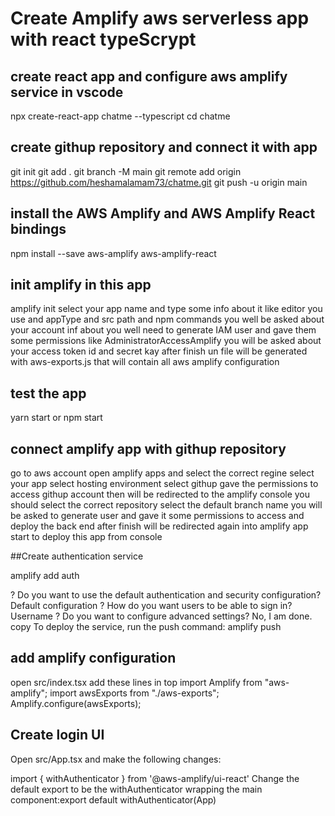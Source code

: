 # Create Amplify aws serverless app with react typeScrypt

## create react app and configure aws amplify service in vscode

npx create-react-app chatme --typescript
cd chatme

## create githup repository and connect it with app

git init
git add .
git branch -M main
git remote add origin https://github.com/heshamalamam73/chatme.git
git push -u origin main

## install the AWS Amplify and AWS Amplify React bindings

npm install --save aws-amplify aws-amplify-react

## init amplify in this app

amplify init
select your app name and type some info about it like editor you use and appType and src path and npm commands
you well be asked about your account inf about
you well need to generate IAM user and gave them some permissions like AdministratorAccessAmplify
you will be asked about your access token id and secret kay
after finish un file will be generated with aws-exports.js that will contain all aws amplify configuration

## test the app

yarn start or npm start

## connect amplify app with githup repository

go to aws account
open amplify apps and select the correct regine
select your app
select hosting environment
select githup
gave the permissions to access githup account
then will be redirected to the amplify console
you should select the correct repository
select the default branch name
you will be asked to generate user and gave it some permissions to access and deploy the back end
after finish will be redirected again into amplify app
start to deploy this app from console

##Create authentication service

amplify add auth

? Do you want to use the default authentication and security configuration? Default configuration
? How do you want users to be able to sign in? Username
? Do you want to configure advanced settings? No, I am done.
copy
To deploy the service, run the push command:
amplify push

## add amplify configuration

open src/index.tsx
add these lines in top
import Amplify from "aws-amplify";
import awsExports from "./aws-exports";
Amplify.configure(awsExports);

## Create login UI

Open src/App.tsx and make the following changes:

import { withAuthenticator } from '@aws-amplify/ui-react'
Change the default export to be the withAuthenticator wrapping the main component:export default withAuthenticator(App)
